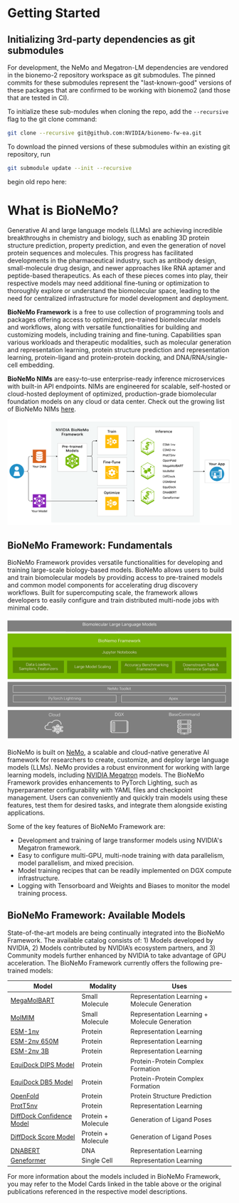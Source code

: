 # Getting Started

## Initializing 3rd-party dependencies as git submodules

For development, the NeMo and Megatron-LM dependencies are vendored in the bionemo-2 repository workspace as git
submodules. The pinned commits for these submodules represent the "last-known-good" versions of these packages that are
confirmed to be working with bionemo2 (and those that are tested in CI).

To initialize these sub-modules when cloning the repo, add the `--recursive` flag to the git clone command:

```bash
git clone --recursive git@github.com:NVIDIA/bionemo-fw-ea.git
```

To download the pinned versions of these submodules within an existing git repository, run

```bash
git submodule update --init --recursive
```

begin old repo here:

# What is BioNeMo?

Generative AI and large language models (LLMs) are achieving incredible breakthroughs in chemistry and biology, such as enabling 3D protein structure prediction, property prediction, and even the generation of novel protein sequences and molecules. This progress has facilitated developments in the pharmaceutical industry, such as antibody design, small-molecule drug design, and newer approaches like RNA aptamer and peptide-based therapeutics. As each of these pieces comes into play, their respective models may need additional fine-tuning or optimization to thoroughly explore or understand the biomolecular space, leading to the need for centralized infrastructure for model development and deployment.

**BioNeMo Framework** is a free to use collection of programming tools and packages offering access to optimized, pre-trained biomolecular models and workflows, along with versatile functionalities for building and customizing models, including training and fine-tuning. Capabilities span various workloads and therapeutic modalities, such as molecular generation and representation learning, protein structure prediction and representation learning, protein-ligand and protein-protein docking, and DNA/RNA/single-cell embedding.

**BioNeMo NIMs** are easy-to-use enterprise-ready inference microservices with built-in API endpoints. NIMs are engineered for scalable, self-hosted or cloud-hosted deployment of optimized, production-grade biomolecular foundation models on any cloud or data center. Check out the growing list of BioNeMo NIMs [here](https://build.nvidia.com/explore/biology).

![](../assets/old_images/bionemo_overview_2.png)

## BioNeMo Framework: Fundamentals

BioNeMo Framework provides versatile functionalities for developing and training large-scale biology-based models. BioNeMo allows users to build and train biomolecular models by providing access to pre-trained models and common model components for accelerating drug discovery workflows. Built for supercomputing scale, the framework allows developers to easily configure and train distributed multi-node jobs with minimal code.

![](../assets/old_images/bionemo_overview_1.png)

BioNeMo is built on [NeMo](https://docs.nvidia.com/deeplearning/nemo/user-guide/docs/en/stable/starthere/intro.html), a scalable and cloud-native generative AI framework for researchers to create, customize, and deploy large language models (LLMs). NeMo provides a robust environment for working with large learning models, including [NVIDIA Megatron](https://docs.nvidia.com/deeplearning/nemo/user-guide/docs/en/stable/nlp/megatron.html) models. The BioNeMo Framework provides enhancements to PyTorch Lighting, such as hyperparameter configurability with YAML files and checkpoint management. Users can conveniently and quickly train models using these features, test them for desired tasks, and integrate them alongside existing applications.

Some of the key features of BioNeMo Framework are:

- Development and training of large transformer models using NVIDIA's Megatron framework.
- Easy to configure multi-GPU, multi-node training with data parallelism, model parallelism, and mixed precision.
- Model training recipes that can be readily implemented on DGX compute infrastructure.
- Logging with Tensorboard and Weights and Biases to monitor the model training process.

## BioNeMo Framework: Available Models

State-of-the-art models are being continually integrated into the BioNeMo Framework. The available catalog consists of: 1) Models developed by NVIDIA, 2) Models contributed by NVIDIA’s ecosystem partners, and 3) Community models further enhanced by NVIDIA to take advantage of GPU acceleration. The BioNeMo Framework currently offers the following pre-trained models:

| **Model**                                         | **Modality**       | **Uses**                                      |
| ------------------------------------------------- | ------------------ | --------------------------------------------- |
| [MegaMolBART](./models/megamolbart.md)            | Small Molecule     | Representation Learning + Molecule Generation |
| [MolMIM](./models/molmim.md)                      | Small Molecule     | Representation Learning + Molecule Generation |
| [ESM-1nv](./models/esm1-nv.md)                    | Protein            | Representation Learning                       |
| [ESM-2nv 650M](./models/esm2-nv.md)               | Protein            | Representation Learning                       |
| [ESM-2nv 3B](./models/esm2-nv.md)                 | Protein            | Representation Learning                       |
| [EquiDock DIPS Model](./models/equidock.md)       | Protein            | Protein-Protein Complex Formation             |
| [EquiDock DB5 Model](./models/equidock.md)        | Protein            | Protein-Protein Complex Formation             |
| [OpenFold](./models/openfold.md)                  | Protein            | Protein Structure Prediction                  |
| [ProtT5nv](./models/prott5nv.md)                  | Protein            | Representation Learning                       |
| [DiffDock Confidence Model](./models/diffdock.md) | Protein + Molecule | Generation of Ligand Poses                    |
| [DiffDock Score Model](./models/diffdock.md)      | Protein + Molecule | Generation of Ligand Poses                    |
| [DNABERT](./models/dnabert.md)                    | DNA                | Representation Learning                       |
| [Geneformer](./models/geneformer.md)              | Single Cell        | Representation Learning                       |

For more information about the models included in BioNeMo Framework, you may refer to the Model Cards linked in the table above or the original publications referenced in the respective model descriptions.
